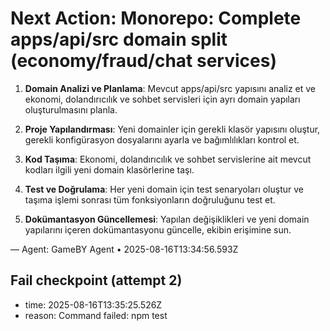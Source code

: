 # Next Action: Monorepo: Complete apps/api/src domain split (economy/fraud/chat services)

1. **Domain Analizi ve Planlama**: Mevcut apps/api/src yapısını analiz et ve ekonomi, dolandırıcılık ve sohbet servisleri için ayrı domain yapıları oluşturulmasını planla.

2. **Proje Yapılandırması**: Yeni domainler için gerekli klasör yapısını oluştur, gerekli konfigürasyon dosyalarını ayarla ve bağımlılıkları kontrol et.

3. **Kod Taşıma**: Ekonomi, dolandırıcılık ve sohbet servislerine ait mevcut kodları ilgili yeni domain klasörlerine taşı.

4. **Test ve Doğrulama**: Her yeni domain için test senaryoları oluştur ve taşıma işlemi sonrası tüm fonksiyonların doğruluğunu test et.

5. **Dokümantasyon Güncellemesi**: Yapılan değişiklikleri ve yeni domain yapılarını içeren dokümantasyonu güncelle, ekibin erişimine sun.

— Agent: GameBY Agent • 2025-08-16T13:34:56.593Z


## Fail checkpoint (attempt 2)
- time: 2025-08-16T13:35:25.526Z
- reason: Command failed: npm test
